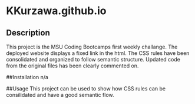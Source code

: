 # KKurzawa.github.io

## Description
This project is the MSU Coding Bootcamps first weekly challange.  The deployed website displays a fixed link in the html.  The CSS rules have been consolidated and organized to follow semantic structure.  Updated code from the original files has been clearly commented on.

##Installation
n/a

##Usage
This project can be used to show how CSS rules can be consilidated and have a good semantic flow. 

